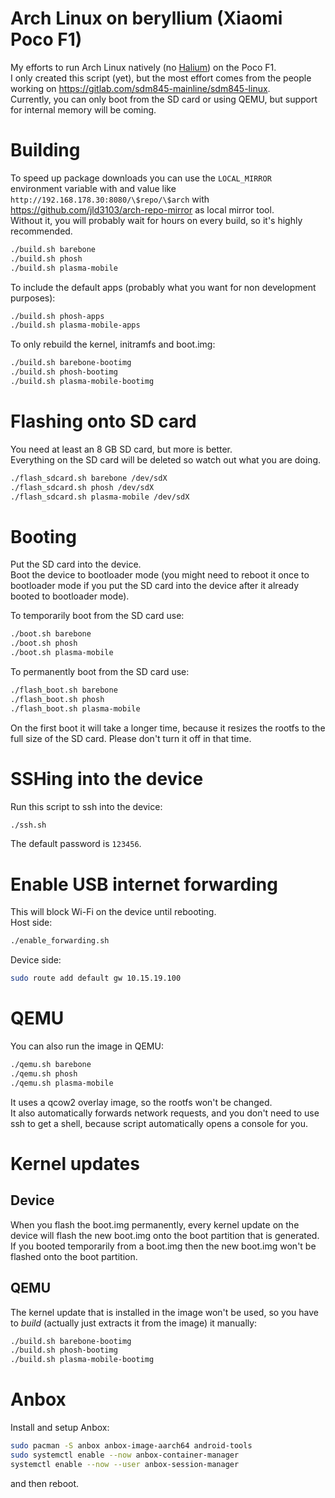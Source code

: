 # Arch Linux on beryllium (Xiaomi Poco F1)

My efforts to run Arch Linux natively (no [Halium](https://halium.org)) on the Poco F1.  
I only created this script (yet), but the most effort comes from the people working
on https://gitlab.com/sdm845-mainline/sdm845-linux.  
Currently, you can only boot from the SD card or using QEMU, but support for internal memory will be coming.

# Building

To speed up package downloads you can use the `LOCAL_MIRROR` environment variable with and value
like `http://192.168.178.30:8080/\$repo/\$arch` with https://github.com/jld3103/arch-repo-mirror as local mirror tool.  
Without it, you will probably wait for hours on every build, so it's highly recommended.

```bash
./build.sh barebone
./build.sh phosh
./build.sh plasma-mobile
```

To include the default apps (probably what you want for non development purposes):

```bash
./build.sh phosh-apps
./build.sh plasma-mobile-apps
```

To only rebuild the kernel, initramfs and boot.img:

```bash
./build.sh barebone-bootimg
./build.sh phosh-bootimg
./build.sh plasma-mobile-bootimg
```

# Flashing onto SD card

You need at least an 8 GB SD card, but more is better.  
Everything on the SD card will be deleted so watch out what you are doing.

```bash
./flash_sdcard.sh barebone /dev/sdX
./flash_sdcard.sh phosh /dev/sdX
./flash_sdcard.sh plasma-mobile /dev/sdX
```

# Booting

Put the SD card into the device.  
Boot the device to bootloader mode (you might need to reboot it once to bootloader mode if you put the SD card into the
device after it already booted to bootloader mode).

To temporarily boot from the SD card use:

```bash
./boot.sh barebone
./boot.sh phosh
./boot.sh plasma-mobile
```

To permanently boot from the SD card use:

```bash
./flash_boot.sh barebone
./flash_boot.sh phosh
./flash_boot.sh plasma-mobile
```

On the first boot it will take a longer time, because it resizes the rootfs to the full size of the SD card. Please
don't turn it off in that time.

# SSHing into the device

Run this script to ssh into the device:

```bash
./ssh.sh
```

The default password is `123456`.

# Enable USB internet forwarding

This will block Wi-Fi on the device until rebooting.  
Host side:

```bash
./enable_forwarding.sh
```

Device side:

```bash
sudo route add default gw 10.15.19.100
```

# QEMU

You can also run the image in QEMU:

```bash
./qemu.sh barebone
./qemu.sh phosh
./qemu.sh plasma-mobile
```

It uses a qcow2 overlay image, so the rootfs won't be changed.  
It also automatically forwards network requests, and you don't need to use ssh to get a shell, because script
automatically opens a console for you.

# Kernel updates

## Device

When you flash the boot.img permanently, every kernel update on the device will flash the new boot.img onto the boot
partition that is generated.  
If you booted temporarily from a boot.img then the new boot.img won't be flashed onto the boot partition.

## QEMU

The kernel update that is installed in the image won't be used, so you have to _build_ (actually just extracts it from
the image) it manually:

```bash
./build.sh barebone-bootimg
./build.sh phosh-bootimg
./build.sh plasma-mobile-bootimg
```

# Anbox

Install and setup Anbox:

```bash
sudo pacman -S anbox anbox-image-aarch64 android-tools
sudo systemctl enable --now anbox-container-manager
systemctl enable --now --user anbox-session-manager
```

and then reboot.